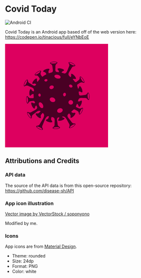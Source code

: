 # Covid Today

![Android CI](https://github.com/tinacious/CovidToday-Android/workflows/Android%20CI/badge.svg)

Covid Today is an Android app based off of the web version here: https://codepen.io/tinacious/full/eYNbEoE

<img src="covid-today.png" width="340" style="width: 340px" />


## Attributions and Credits

### API data

The source of the API data is from this open-source repository: https://github.com/disease-sh/API


### App icon illustration

<a href="https://www.vectorstock.com/royalty-free-vector/corona-virus-covid-19-2019-ncov-template-design-vector-30132318" target="_blank">Vector image by VectorStock / soponyono</a>

Modified by me.

### Icons

App icons are from [Material Design](https://material.io/resources/icons/?search=search&icon=search&style=baseline).

- Theme: rounded
- Size: 24dp
- Format: PNG
- Color: white
